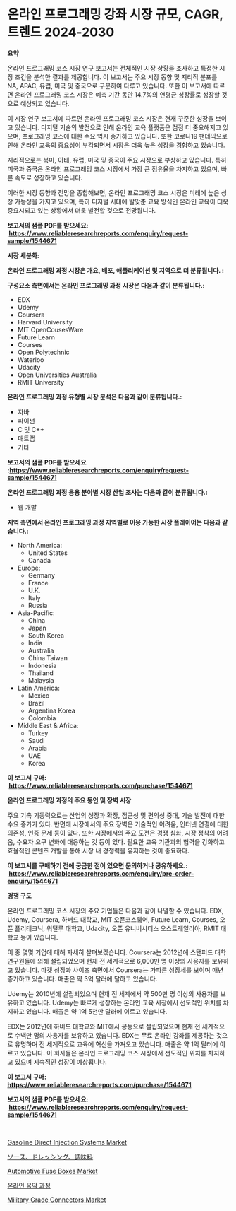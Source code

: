 <p><h1>온라인 프로그래밍 강좌 시장 규모, CAGR, 트렌드 2024-2030</h1></p><p><strong>요약</strong></p>
<p><p>온라인 프로그래밍 코스 시장 연구 보고서는 전체적인 시장 상황을 조사하고 특정한 시장 조건을 분석한 결과를 제공합니다. 이 보고서는 주요 시장 동향 및 지리적 분포를 NA, APAC, 유럽, 미국 및 중국으로 구분하여 다루고 있습니다. 또한 이 보고서에 따르면 온라인 프로그래밍 코스 시장은 예측 기간 동안 14.7%의 연평균 성장률로 성장할 것으로 예상되고 있습니다.</p><p>이 시장 연구 보고서에 따르면 온라인 프로그래밍 코스 시장은 현재 꾸준한 성장을 보이고 있습니다. 디지털 기술의 발전으로 인해 온라인 교육 플랫폼은 점점 더 중요해지고 있으며, 프로그래밍 코스에 대한 수요 역시 증가하고 있습니다. 또한 코로나19 팬데믹으로 인해 온라인 교육의 중요성이 부각되면서 시장은 더욱 높은 성장을 경험하고 있습니다.</p><p>지리적으로는 북미, 아태, 유럽, 미국 및 중국이 주요 시장으로 부상하고 있습니다. 특히 미국과 중국은 온라인 프로그래밍 코스 시장에서 가장 큰 점유율을 차지하고 있으며, 빠른 속도로 성장하고 있습니다.</p><p>이러한 시장 동향과 전망을 종합해보면, 온라인 프로그래밍 코스 시장은 미래에 높은 성장 가능성을 가지고 있으며, 특히 디지털 시대에 발맞춘 교육 방식인 온라인 교육이 더욱 중요시되고 있는 상황에서 더욱 발전할 것으로 전망됩니다.</p></p>
<p><strong>보고서의 샘플 PDF를 받으세요: &nbsp;<a href="https://www.reliableresearchreports.com/enquiry/request-sample/1544671">https://www.reliableresearchreports.com/enquiry/request-sample/1544671</a></strong></p>
<p><strong>시장 세분화:</strong></p>
<p><strong> 온라인 프로그래밍 과정 시장은 개요, 배포, 애플리케이션 및 지역으로 더 분류됩니다. :</strong></p>
<p><strong>구성요소 측면에서는 온라인 프로그래밍 과정 시장은 다음과 같이 분류됩니다.:</strong></p>
<p><ul><li>EDX</li><li>Udemy</li><li>Coursera</li><li>Harvard University</li><li>MIT OpenCousesWare</li><li>Future Learn</li><li>Courses</li><li>Open Polytechnic</li><li>Waterloo</li><li>Udacity</li><li>Open Universities Australia</li><li>RMIT University</li></ul></p>
<p><strong> 온라인 프로그래밍 과정 유형별 시장 분석은 다음과 같이 분류됩니다.:</strong></p>
<p><ul><li>자바</li><li>파이썬</li><li>C 및 C++</li><li>매트랩</li><li>기타</li></ul></p>
<p><strong>보고서의 샘플 PDF를 받으세요 :<a href="https://www.reliableresearchreports.com/enquiry/request-sample/1544671">https://www.reliableresearchreports.com/enquiry/request-sample/1544671</a></strong></p>
<p><strong> 온라인 프로그래밍 과정 응용 분야별 시장 산업 조사는 다음과 같이 분류됩니다.:</strong></p>
<p><ul><li>웹 개발</li></ul></p>
<p><strong>지역 측면에서 온라인 프로그래밍 과정 지역별로 이용 가능한 시장 플레이어는 다음과 같습니다.:</strong></p>
<p><ul>
    <li>
        North America:
        <ul>
            <li>United States</li>
            <li>Canada</li>
        </ul>
    </li>
    <li>
        Europe:
        <ul>
            <li>Germany</li>
            <li>France</li>
            <li>U.K.</li>
            <li>Italy</li>
            <li>Russia</li>
        </ul>
    </li>
    <li>
        Asia-Pacific:
        <ul>
            <li>China</li>
            <li>Japan</li>
            <li>South Korea</li>
            <li>India</li>
            <li>Australia</li>
            <li>China Taiwan</li>
            <li>Indonesia</li>
            <li>Thailand</li>
            <li>Malaysia</li>
        </ul>
    </li>
    <li>
        Latin America:
        <ul>
            <li>Mexico</li>
            <li>Brazil</li>
            <li>Argentina Korea</li>
            <li>Colombia</li>
        </ul>
    </li>
    <li>
        Middle East & Africa:
        <ul>
            <li>Turkey</li>
            <li>Saudi</li>
            <li>Arabia</li>
            <li>UAE</li>
            <li>Korea</li>
        </ul>
    </li>
    </ul></p>
<p><strong>이 보고서 구매: &nbsp;<a href="https://www.reliableresearchreports.com/purchase/1544671">https://www.reliableresearchreports.com/purchase/1544671</a></strong></p>
<p><strong>온라인 프로그래밍 과정의 주요 동인 및 장벽 시장</strong></p>
<p><p>주요 기촉 기동력으로는 산업의 성장과 확장, 접근성 및 편의성 증대, 기술 발전에 대한 수요 증가가 있다. 반면에 시장에서의 주요 장벽은 기술적인 어려움, 인터넷 연결에 대한 의존성, 인증 문제 등이 있다. 또한 시장에서의 주요 도전은 경쟁 심화, 시장 정착의 어려움, 수요자 요구 변화에 대응하는 것 등이 있다. 필요한 교육 기관과의 협력을 강화하고 효율적인 콘텐츠 개발을 통해 시장 내 경쟁력을 유지하는 것이 중요하다.</p></p>
<p><strong>이 보고서를 구매하기 전에 궁금한 점이 있으면 문의하거나 공유하세요.: &nbsp;<a href="https://www.reliableresearchreports.com/enquiry/pre-order-enquiry/1544671">https://www.reliableresearchreports.com/enquiry/pre-order-enquiry/1544671</a></strong></p>
<p><strong>경쟁 구도</strong></p>
<p><p>온라인 프로그래밍 코스 시장의 주요 기업들은 다음과 같이 나열할 수 있습니다. EDX, Udemy, Coursera, 하버드 대학교, MIT 오픈코스웨어, Future Learn, Courses, 오픈 폴리테크닉, 워털루 대학교, Udacity, 오픈 유니버시티스 오스트레일리아, RMIT 대학교 등이 있습니다.</p><p>이 중 몇몇 기업에 대해 자세히 살펴보겠습니다. Coursera는 2012년에 스탠퍼드 대학 연구원들에 의해 설립되었으며 현재 전 세계적으로 6,000만 명 이상의 사용자를 보유하고 있습니다. 마켓 성장과 사이즈 측면에서 Coursera는 가파른 성장세를 보이며 매년 증가하고 있습니다. 매출은 약 3억 달러에 달하고 있습니다.</p><p>Udemy는 2010년에 설립되었으며 현재 전 세계에서 약 500만 명 이상의 사용자를 보유하고 있습니다. Udemy는 빠르게 성장하는 온라인 교육 시장에서 선도적인 위치를 차지하고 있습니다. 매출은 약 1억 5천만 달러에 이르고 있습니다.</p><p>EDX는 2012년에 하버드 대학교와 MIT에서 공동으로 설립되었으며 현재 전 세계적으로 수백만 명의 사용자를 보유하고 있습니다. EDX는 무료 온라인 강좌를 제공하는 것으로 유명하며 전 세계적으로 교육에 혁신을 가져오고 있습니다. 매출은 약 1억 달러에 이르고 있습니다. 이 회사들은 온라인 프로그래밍 코스 시장에서 선도적인 위치를 차지하고 있으며 지속적인 성장이 예상됩니다.</p></p>
<p><strong>이 보고서 구매: &nbsp; <a href="https://www.reliableresearchreports.com/purchase/1544671">https://www.reliableresearchreports.com/purchase/1544671</a></strong></p>
<p><strong>보고서의 샘플 PDF를 받으세요: &nbsp;<a href="https://www.reliableresearchreports.com/enquiry/request-sample/1544671">https://www.reliableresearchreports.com/enquiry/request-sample/1544671</a></strong><strong></strong></p>
<p>&nbsp;</p>
<p><p><a href="https://issuu.com/reportprime-2/docs/gasoline-direct-injection-systems-market-size-2030">Gasoline Direct Injection Systems Market</a></p><p><a href="https://github.com/hwbcz413288296/Market-Research-Report-List-1/blob/main/161314514503.md">ソース、ドレッシング、調味料</a></p><p><a href="https://issuu.com/reportprime-2/docs/automotive-fuse-boxes-market-size-2030.pptx">Automotive Fuse Boxes Market</a></p><p><a href="https://github.com/fredrickeglers/Market-Research-Report-List-1/blob/main/150884313667.md">온라인 음악 과정</a></p><p><a href="https://github.com/Chiragrp22/Market-Research-Report-List-4/blob/main/military-grade-connectors-market.md">Military Grade Connectors Market</a></p></p>